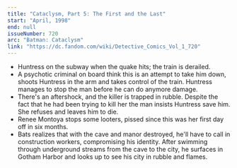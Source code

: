 ```yaml
---
title: "Cataclysm, Part 5: The First and the Last"
start: "April, 1998"
end: null
issueNumber: 720
arc: "Batman: Cataclysm"
link: "https://dc.fandom.com/wiki/Detective_Comics_Vol_1_720"
---
```


- Huntress on the subway when the quake hits; the train is derailed.
- A psychotic criminal on board think this is an attempt to take him down, shoots Huntress in the arm and takes control of the train. Huntress manages to stop the man before he can do anymore damage.
- There's an aftershock, and the killer is trapped in rubble. Despite the fact that he had been trying to kill her the man insists Huntress save him. She refuses and leaves him to die.
- Renee Montoya stops some looters, pissed since this was her first day off in six months.
- Bats realizes that with the cave and manor destroyed, he'll have to call in construction workers, compromising his identity. After swimming through underground streams from the cave to the city, he surfaces in Gotham Harbor and looks up to see his city in rubble and flames.
